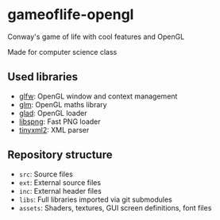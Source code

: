 # gameoflife-opengl

Conway's game of life with cool features and OpenGL

Made for computer science class


## Used libraries
- [glfw](https://github.com/glfw/glfw): OpenGL window and context management
- [glm](https://github.com/g-truc/glm): OpenGL maths library
- [glad](https://glad.dav1d.de/): OpenGL loader
- [libspng](https://github.com/randy408/libspng/): Fast PNG loader
- [tinyxml2](https://github.com/leethomason/tinyxml2): XML parser

## Repository structure
- `src`: Source files
- `ext`: External source files
- `inc`: External header files
- `libs`: Full libraries imported via git submodules
- `assets`: Shaders, textures, GUI screen definitions, font files 
